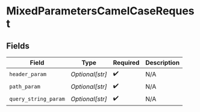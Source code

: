 # MixedParametersCamelCaseRequest


## Fields

| Field                | Type                 | Required             | Description          |
| -------------------- | -------------------- | -------------------- | -------------------- |
| `header_param`       | *Optional[str]*      | :heavy_check_mark:   | N/A                  |
| `path_param`         | *Optional[str]*      | :heavy_check_mark:   | N/A                  |
| `query_string_param` | *Optional[str]*      | :heavy_check_mark:   | N/A                  |